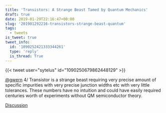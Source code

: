 ```yaml
---
title: 'Transistors: A Strange Beast Tamed by Quantum Mechanics'
draft: true
date: 2019-01-29T22:16:47+00:00
slug: '201901292216-transistors-strange-beast-quantum'
tags:
  - tweets
is_tweet: true
tweet_info:
  id: '1090252421333344261'
  type: 'reply'
  is_thread: True
---
```




{{< tweet user="sytelus" id="1090250679862448129" >}}

[@gwern](https://x.com/gwern) 4/ Transistor is a strange beast requiring very precise amount of specific impurities with very precise junction widths etc with very little tolerances. These numbers have no intuition and could have easily required centuries worth of experiments without QM semiconductor theory.

[Discussion](https://x.com/sytelus/status/1090252421333344261)

